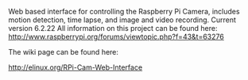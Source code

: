 Web based interface for controlling the Raspberry Pi Camera, includes motion detection, time lapse, and image and video recording.
Current version 6.2.22
All information on this project can be found here: http://www.raspberrypi.org/forums/viewtopic.php?f=43&t=63276

The wiki page can be found here:

http://elinux.org/RPi-Cam-Web-Interface
